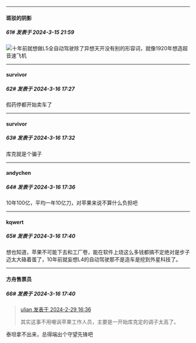 ﻿
*****

####  斑驳的阴影  
##### 61#       发表于 2024-3-15 21:59

<img src="https://static.saraba1st.com/image/smiley/face2017/067.png" referrerpolicy="no-referrer">十年前就想做L5全自动驾驶除了异想天开没有别的形容词，就像1920年想造超音速飞机


*****

####  survivor  
##### 62#       发表于 2024-3-16 17:27

假药停都开始卖车了


*****

####  survivor  
##### 63#       发表于 2024-3-16 17:32

库克就是个骗子


*****

####  andychen  
##### 64#       发表于 2024-3-16 17:36

10年100亿，平均一年10亿刀，对苹果来说不算什么负担吧

*****

####  kqwert  
##### 65#       发表于 2024-3-16 17:40

想也知道，苹果不可能下去和工厂卷，能在软件上烧这么多钱都搞不定绝对是步子迈太大硌着蛋了，10年前就妄想L4的自动驾驶那不是造车是挖到外星科技了。


*****

####  方舟售票员  
##### 66#       发表于 2024-3-16 17:40

<blockquote><a href="httphttps://bbs.saraba1st.com/2b/forum.php?mod=redirect&amp;goto=findpost&amp;pid=64105901&amp;ptid=2173578" target="_blank">ulian 发表于 2024-2-29 16:36</a>

其实这事不用嘲讽苹果工作人员，主要是一开始库克定的调子太高了。</blockquote>
泰坦拿不出来，总得端出个守望先锋吧

